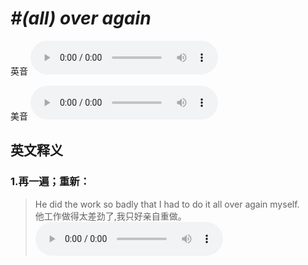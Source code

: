 # ***\#(all) over again*** 
英音
<audio src="./media/all over again1_AAC.aac" controls="controls"></audio>

美音
<audio src="./media/all over again2_AAC.aac" controls="controls"></audio>



  

英文释义
---
### 1.**再一遍；重新：**  

 > He did the work so badly that I had to do it all over again myself.  
 > 他工作做得太差劲了,我只好亲自重做。    
<audio src="./media/over-26.aac" controls="controls"></audio>


